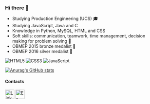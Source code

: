### Hi there 👋

- Studying Production Engineering (UCS) 🎓
- Studying JavaScript, Java and C
- Knowledge in Python, MySQL, HTML and CSS
- Soft skills: communication, teamwork, time management, decision making for problem solving 🎯
- OBMEP 2015 bronze medalist 🥉
- OBMEP 2016 silver medalist 🥈

![HTML5](https://img.shields.io/badge/HTML5-E34F26?style=for-the-badge&logo=html5&logoColor=white)
![CSS3](https://img.shields.io/badge/CSS3-1572B6?style=for-the-badge&logo=css3&logoColor=white)
![JavaScript](https://img.shields.io/badge/JavaScript-323330?style=for-the-badge&logo=javascript&logoColor=F7DF1E)

[![Anurag's GitHub stats](https://github-readme-stats.vercel.app/api?username=NathiMT&show_icons=true&theme=radical)](https://github.com/anuraghazra/github-readme-stats)

#### Contacts
[<img src='https://img.shields.io/badge/LinkedIn-0077B5?style=for-the-badge&logo=linkedin&logoColor=white' alt = 'Linkedin' height = '30'>](https://www.linkedin.com/in/nath%C3%A1lia-menegol-teles-3a66b31a0/)
[<img src='https://img.shields.io/badge/Gmail-D14836?style=for-the-badge&logo=gmail&logoColor=white' alt = 'E-mail' height = '30'>](mailto:nmteles@ucs.br)
